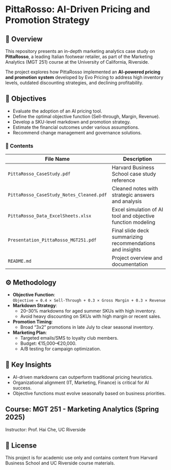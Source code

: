 # PittaRosso: AI-Driven Pricing and Promotion Strategy

## 📌 Overview
This repository presents an in-depth marketing analytics case study on **PittaRosso**, a leading Italian footwear retailer, as part of the Marketing Analytics (MGT 251) course at the University of California, Riverside.

The project explores how PittaRosso implemented an **AI-powered pricing and promotion system** developed by Evo Pricing to address high inventory levels, outdated discounting strategies, and declining profitability.

## 🎯 Objectives
- Evaluate the adoption of an AI pricing tool.
- Define the optimal objective function (Sell-through, Margin, Revenue).
- Develop a SKU-level markdown and promotion strategy.
- Estimate the financial outcomes under various assumptions.
- Recommend change management and governance solutions.

### 📂 Contents

| File Name                               | Description                                                |
|----------------------------------------|------------------------------------------------------------|
| `PittaRosso_CaseStudy.pdf`             | Harvard Business School case study reference               |
| `PittaRosso_CaseStudy_Notes_Cleaned.pdf` | Cleaned notes with strategic answers and analysis         |
| `PittaRosso_Data_ExcelSheets.xlsx`     | Excel simulation of AI tool and objective function modeling|
| `Presentation_PittaRosso_MGT251.pdf`   | Final slide deck summarizing recommendations and insights  |
| `README.md`                            | Project overview and documentation                         |

## ⚙️ Methodology
- **Objective Function**:  
  `Objective = 0.4 × Sell-Through + 0.3 × Gross Margin + 0.3 × Revenue`
- **Markdown Strategy**:
  - 20–30% markdowns for aged summer SKUs with high inventory.
  - Avoid heavy discounting on SKUs with high margin or recent sales.
- **Promotion Timing**:  
  - Broad “3x2” promotions in late July to clear seasonal inventory.
- **Marketing Plan**:
  - Targeted emails/SMS to loyalty club members.
  - Budget: €15,000–€20,000.
  - A/B testing for campaign optimization.

## 🧠 Key Insights
- AI-driven markdowns can outperform traditional pricing heuristics.
- Organizational alignment (IT, Marketing, Finance) is critical for AI success.
- Objective functions must evolve seasonally based on business priorities.

## Course: MGT 251 - Marketing Analytics (Spring 2025)  
Instructor: Prof. Hai Che, UC Riverside

## 📜 License
This project is for academic use only and contains content from Harvard Business School and UC Riverside course materials.
